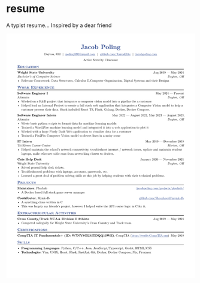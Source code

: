 # resume
A typist resume... Inspired by a dear friend

[![View my Resume!](./preview.png)](./resume.pdf)


